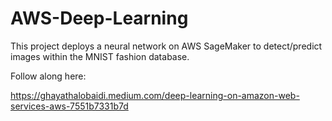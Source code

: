 # AWS-Deep-Learning

This project deploys a neural network on AWS SageMaker to detect/predict images within the MNIST fashion database.

Follow along here: 

https://ghayathalobaidi.medium.com/deep-learning-on-amazon-web-services-aws-7551b7331b7d
